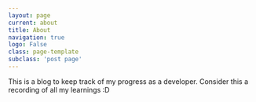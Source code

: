 ```yaml
---
layout: page
current: about
title: About
navigation: true
logo: False
class: page-template
subclass: 'post page'
---
```


This is a blog to keep track of my progress as a developer. Consider this a recording of all my learnings :D
